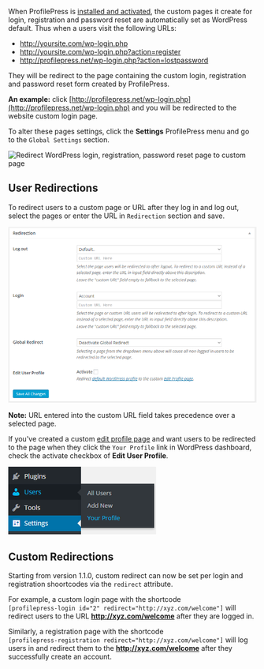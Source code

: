 When ProfilePress is [installed and activated](../installation.md), the custom pages it create for login, registration and password reset are automatically set as WordPress default. Thus when a users visit the following URLs:


* http://yoursite.com/wp-login.php
* http://yoursite.com/wp-login.php?action=register
* http://profilepress.net/wp-login.php?action=lostpassword


They will be redirect to the page containing the custom login, registration and password reset form created by ProfilePress.


**An example:** click [http://profilepress.net/wp-login.php](http://profilepress.net/wp-login.php) and you will be redirected to the website custom login page.


To alter these pages settings, click the **Settings** ProfilePress menu and go to the `Global Settings` section.

![Redirect WordPress login, registration, password reset page to custom page](https://profilepress-523b.kxcdn.com/wp-content/uploads/2015/01/make-custom-pages-default.png)


## User Redirections

To redirect users to a custom page or URL after they log in and log out, select the pages or enter the URL in `Redirection` section and save.

![Login, logout and edit-profile redirect](img/user-redirection.png)

**Note:** URL entered into the custom URL field takes precedence over a selected page.

If you've created a custom [edit profile page](../build/edit-profile.md) and want users to be redirected to the page when they click the `Your Profile` link in WordPress dashboard, check the activate checkbox of **Edit User Profile**.

![WordPress default profile link](img/wp-default-profile.png)


## Custom Redirections

Starting from version 1.1.0, custom redirect can now be set per login and registration shoortcodes via the `redirect` attribute.


For example, a custom login page with the shortcode  
`[profilepress-login id="2" redirect="http://xyz.com/welcome"]` will redirect users to the URL **http://xyz.com/welcome** after they are logged in.


Similarly, a registration page with the shortcode  
`[profilepress-registration redirect="http://xyz.com/welcome"]` will log users in and redirect them to the **http://xyz.com/welcome** after they successfully create an account.
